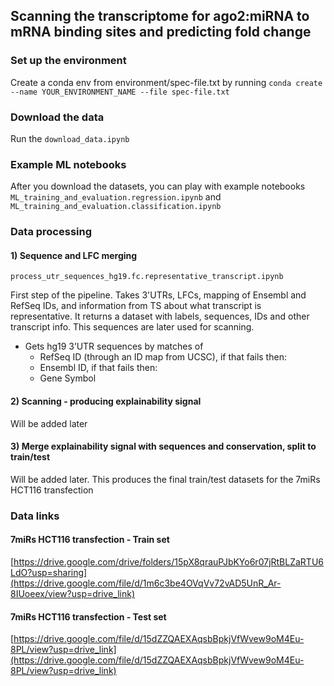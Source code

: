 ## Scanning the transcriptome for ago2:miRNA to mRNA binding sites and predicting fold change

### Set up the environment
Create a conda env from environment/spec-file.txt by running ```conda create --name YOUR_ENVIRONMENT_NAME --file spec-file.txt```

### Download the data
Run the ```download_data.ipynb```

### Example ML notebooks
After you download the datasets, you can play with example notebooks ```ML_training_and_evaluation.regression.ipynb``` and ```ML_training_and_evaluation.classification.ipynb```

### Data processing
#### 1) Sequence and LFC merging
```process_utr_sequences_hg19.fc.representative_transcript.ipynb```

First step of the pipeline. Takes 3'UTRs, LFCs, mapping of Ensembl and RefSeq IDs, and information from TS about what transcript is representative. It returns a dataset with labels, sequences, IDs and other transcript info. This sequences are later used for scanning.
- Gets hg19 3’UTR sequences by matches of 
    - RefSeq ID (through an ID map from UCSC), if that fails then:
    - Ensembl ID, if that fails then:
    - Gene Symbol
#### 2) Scanning - producing explainability signal

Will be added later
#### 3) Merge explainability signal with sequences and conservation, split to train/test

Will be added later. This produces the final train/test datasets for the 7miRs HCT116 transfection

### Data links
#### 7miRs HCT116 transfection - Train set
[https://drive.google.com/drive/folders/15pX8qrauPJbKYo6r07jRtBLZaRTU6LdO?usp=sharing](https://drive.google.com/file/d/1m6c3be4OVqVv72vAD5UnR_Ar-8IUoeex/view?usp=drive_link)
#### 7miRs HCT116 transfection - Test set
[https://drive.google.com/file/d/15dZZQAEXAqsbBpkjVfWvew9oM4Eu-8PL/view?usp=drive_link](https://drive.google.com/file/d/15dZZQAEXAqsbBpkjVfWvew9oM4Eu-8PL/view?usp=drive_link)
